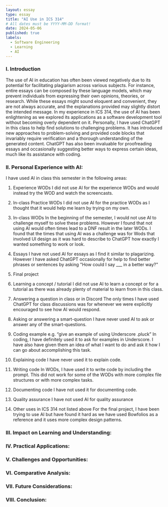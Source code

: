 ```yaml
---
layout: essay
type: essay
title: "AI Use in ICS 314"
# All dates must be YYYY-MM-DD format!
date: 2024-05-06
published: true
labels:
  - Software Engineering
  - Learning
  - AI
---
```


### I. Introduction
The use of AI in education has often been viewed negatively due to its potential for facilitating plagiarism across various subjects. For instance, entire essays can be composed by these language models, which may prevent individuals from expressing their own opinions, theories, or research. While these essays might sound eloquent and convenient, they are not always accurate, and the explanations provided may slightly distort the intended message. In my experience in ICS 314, the use of AI has been enlightening as we explored its applications as a software development tool without becoming overly dependent on it. Personally, I have used ChatGPT in this class to help find solutions to challenging problems. It has introduced new approaches to problem-solving and provided code blocks that invariably require verification and a thorough understanding of the generated content. ChatGPT has also been invaluable for proofreading essays and occasionally suggesting better ways to express certain ideas, much like its assistance with coding.

### II. Personal Experience with AI:
I have used AI in class this semester in the following areas:

  1. Experience WODs
     I did not use AI for the experience WODs and would instead try the WOD and watch the screencasts.
     
  3. In-class Practice WODs
     I did not use AI for the practice WODs as I thought that it would help me learn by trying on my own.
     
  5. In-class WODs
     In the beginning of the semester, I would not use AI to challenge myself to solve these problems. However I found that not using AI would often times lead to a DNF     result in the later WODs. I found that the times that using AI was a challenge was for Wods that involved UI design as it was hard to describe to ChatGPT how exactly I wanted something to work or look.

  7. Essays
     I have not used AI for essays as I find it similar to plagarizing. However I have asked ChatGPT occasionally for help to find better phrases or sentences by asking "How could I say ___ in a better way?" 
  9. Final project

  10. Learning a concept / tutorial
      I did not use AI to learn a concept or for a tutorial as there was already plenty of material to learn from in this class.

  12. Answering a question in class or in Discord
      The only times I have used ChatGPT for class discussions was for whenever we were explicitly encouraged to see how AI would respond.

  14. Asking or answering a smart-question
      I have never used AI to ask or answer any of the smart-questions.

  16. Coding example e.g. “give an example of using Underscore .pluck”
      In coding, I have definitely used it to ask for examples in Underscore. I have also have given them an idea of what I want to do and ask it how I can go about accomplishing this task. 

  18. Explaining code
      I have never used it to explain code.

  20. Writing code
      In WODs, I have used it to write code by including the prompt. This did not work for some of the WODs with more complex file structures or with more complex tasks. 

  22. Documenting code
      I have not used it for documenting code.

  24. Quality assurance
      I have not used AI for quality assurance

  26. Other uses in ICS 314 not listed above
      For the final project, I have been trying to use AI but have found it hard as we have used Bowfolios as a reference and it uses more complex design patterns.


### III. Impact on Learning and Understanding:


### IV. Practical Applications:


### V. Challenges and Opportunities:


### VI. Comparative Analysis:


### VII. Future Considerations:


### VIII. Conclusion:
